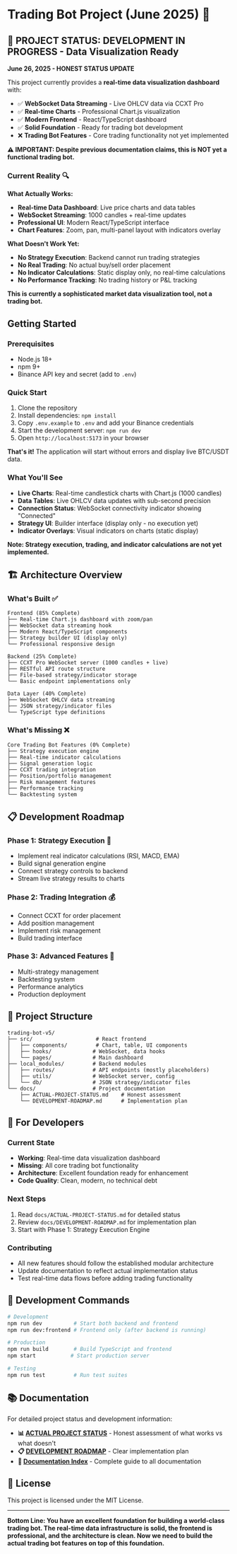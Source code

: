 # Trading Bot Project (June 2025) 🚧

## 🚨 **PROJECT STATUS: DEVELOPMENT IN PROGRESS - Data Visualization Ready**

**June 26, 2025 - HONEST STATUS UPDATE**

This project currently provides a **real-time data visualization dashboard** with:

- ✅ **WebSocket Data Streaming** - Live OHLCV data via CCXT Pro
- ✅ **Real-time Charts** - Professional Chart.js visualization
- ✅ **Modern Frontend** - React/TypeScript dashboard
- ✅ **Solid Foundation** - Ready for trading bot development
- ❌ **Trading Bot Features** - Core trading functionality not yet implemented

**⚠️ IMPORTANT: Despite previous documentation claims, this is NOT yet a functional trading bot.**

### **Current Reality** 🔍

**What Actually Works:**

- **Real-time Data Dashboard**: Live price charts and data tables
- **WebSocket Streaming**: 1000 candles + real-time updates
- **Professional UI**: Modern React/TypeScript interface
- **Chart Features**: Zoom, pan, multi-panel layout with indicators overlay

**What Doesn't Work Yet:**

- **No Strategy Execution**: Backend cannot run trading strategies
- **No Real Trading**: No actual buy/sell order placement
- **No Indicator Calculations**: Static display only, no real-time calculations
- **No Performance Tracking**: No trading history or P&L tracking

**This is currently a sophisticated market data visualization tool, not a trading bot.**

## Getting Started

### Prerequisites

- Node.js 18+
- npm 9+
- Binance API key and secret (add to `.env`)

### Quick Start

1. Clone the repository
2. Install dependencies: `npm install`
3. Copy `.env.example` to `.env` and add your Binance credentials
4. Start the development server: `npm run dev`
5. Open `http://localhost:5173` in your browser

**That's it!** The application will start without errors and display live BTC/USDT data.

### **What You'll See**

- **Live Charts**: Real-time candlestick charts with Chart.js (1000 candles)
- **Data Tables**: Live OHLCV data updates with sub-second precision
- **Connection Status**: WebSocket connectivity indicator showing "Connected"
- **Strategy UI**: Builder interface (display only - no execution yet)
- **Indicator Overlays**: Visual indicators on charts (static display)

**Note: Strategy execution, trading, and indicator calculations are not yet implemented.**

## 🏗️ **Architecture Overview**

### **What's Built** ✅

```
Frontend (85% Complete)
├── Real-time Chart.js dashboard with zoom/pan
├── WebSocket data streaming hook
├── Modern React/TypeScript components
├── Strategy builder UI (display only)
└── Professional responsive design

Backend (25% Complete)
├── CCXT Pro WebSocket server (1000 candles + live)
├── RESTful API route structure
├── File-based strategy/indicator storage
└── Basic endpoint implementations only

Data Layer (40% Complete)
├── WebSocket OHLCV data streaming
├── JSON strategy/indicator files
└── TypeScript type definitions
```

### **What's Missing** ❌

```
Core Trading Bot Features (0% Complete)
├── Strategy execution engine
├── Real-time indicator calculations
├── Signal generation logic
├── CCXT trading integration
├── Position/portfolio management
├── Risk management features
├── Performance tracking
└── Backtesting system
```

## 📋 **Development Roadmap**

### **Phase 1: Strategy Execution** 🎯

- Implement real indicator calculations (RSI, MACD, EMA)
- Build signal generation engine
- Connect strategy controls to backend
- Stream live strategy results to charts

### **Phase 2: Trading Integration** 💰

- Connect CCXT for order placement
- Add position management
- Implement risk management
- Build trading interface

### **Phase 3: Advanced Features** 🚀

- Multi-strategy management
- Backtesting system
- Performance analytics
- Production deployment

## 📁 **Project Structure**

```
trading-bot-v5/
├── src/                    # React frontend
│   ├── components/         # Chart, table, UI components
│   ├── hooks/             # WebSocket, data hooks
│   └── pages/             # Main dashboard
├── local_modules/         # Backend modules
│   ├── routes/            # API endpoints (mostly placeholders)
│   ├── utils/             # WebSocket server, config
│   └── db/                # JSON strategy/indicator files
└── docs/                  # Project documentation
    ├── ACTUAL-PROJECT-STATUS.md    # Honest assessment
    └── DEVELOPMENT-ROADMAP.md      # Implementation plan
```

## 🔧 **For Developers**

### **Current State**

- **Working**: Real-time data visualization dashboard
- **Missing**: All core trading bot functionality
- **Architecture**: Excellent foundation ready for enhancement
- **Code Quality**: Clean, modern, no technical debt

### **Next Steps**

1. Read `docs/ACTUAL-PROJECT-STATUS.md` for detailed status
2. Review `docs/DEVELOPMENT-ROADMAP.md` for implementation plan
3. Start with Phase 1: Strategy Execution Engine

### **Contributing**

- All new features should follow the established modular architecture
- Update documentation to reflect actual implementation status
- Test real-time data flows before adding trading functionality

## 🔧 **Development Commands**

```bash
# Development
npm run dev          # Start both backend and frontend
npm run dev:frontend # Frontend only (after backend is running)

# Production
npm run build        # Build TypeScript and frontend
npm start           # Start production server

# Testing
npm run test         # Run test suites
```

## 📚 Documentation

For detailed project status and development information:

- **📊 [ACTUAL PROJECT STATUS](docs/ACTUAL-PROJECT-STATUS.md)** - Honest assessment of what works vs what doesn't
- **📋 [DEVELOPMENT ROADMAP](docs/DEVELOPMENT-ROADMAP.md)** - Clear implementation plan
- **📁 [Documentation Index](docs/DOCUMENTATION-INDEX.md)** - Complete guide to all documentation

## 📄 **License**

This project is licensed under the MIT License.

---

**Bottom Line: You have an excellent foundation for building a world-class trading bot. The real-time data infrastructure is solid, the frontend is professional, and the architecture is clean. Now we need to build the actual trading bot features on top of this foundation.**
